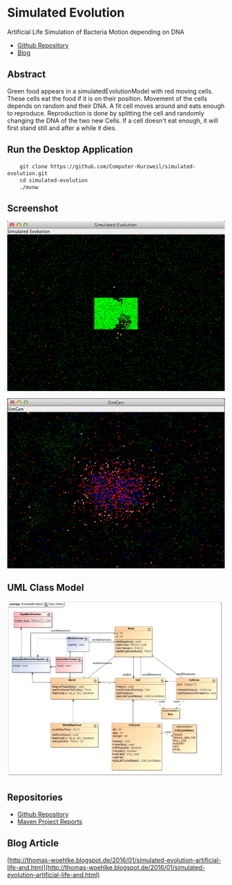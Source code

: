 # Simulated Evolution

Artificial Life Simulation of Bacteria Motion depending on DNA

* [Github Repository](https://github.com/Computer-Kurzweil/simulated-evolution)
* [Blog](http://thomas-woehlke.blogspot.de/2016/01/simulated-evolution-artificial-life-and.html)

## Abstract

Green food appears in a simulatedEvolutionModel with red moving cells. These cells eat the food if it is on their position.
Movement of the cells depends on random and their DNA. A fit cell moves around and eats enough to reproduce.
Reproduction is done by splitting the cell and randomly changing the DNA of the two new Cells.
If a cell doesn't eat enough, it will first stand still and after a while it dies.

## Run the Desktop Application
````
    git clone https://github.com/Computer-Kurzweil/simulated-evolution.git
    cd simulated-evolution
    ./mvnw
````

## Screenshot

![Early Screen](img/screen1.png)

![Later Screen](img/screen2.png)

## UML Class Model
![UML Class Model](img/Class_Model.jpg)

## Repositories
* [Github Repository](https://github.com/Computer-Kurzweil/simulated-evolution)
* [Maven Project Reports](https://java.woehlke.org/simulated-evolution/readme2.html)

## Blog Article
[http://thomas-woehlke.blogspot.de/2016/01/simulated-evolution-artificial-life-and.html](http://thomas-woehlke.blogspot.de/2016/01/simulated-evolution-artificial-life-and.html)


